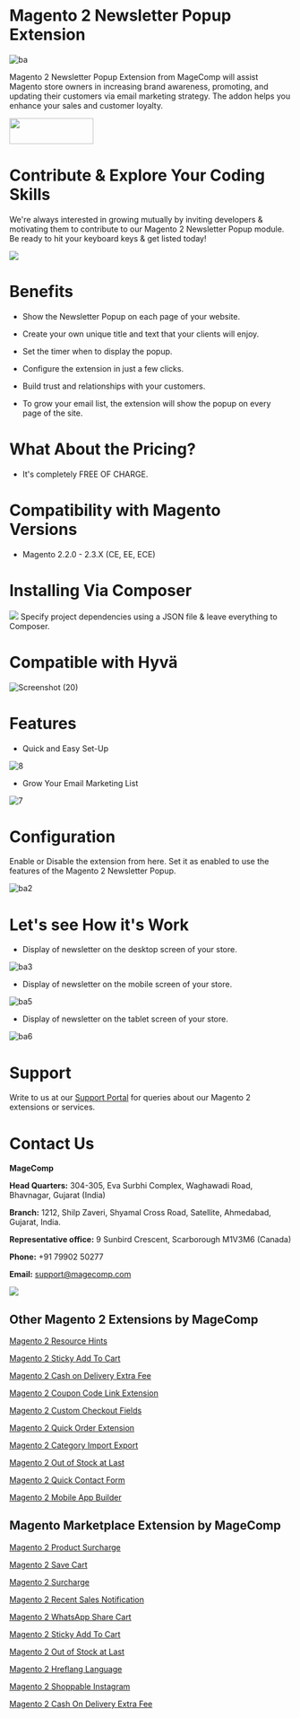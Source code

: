 # Magento 2 Newsletter Popup Extension

![ba](https://github.com/magecomp/magento2-newsletter-popup/assets/8856845/a2fc7a44-35de-4cbd-a68b-116b232cc10d)

Magento 2 Newsletter Popup Extension from MageComp will assist Magento store owners in increasing brand awareness, promoting, and updating their customers via email marketing strategy. The addon helps you enhance your sales and customer loyalty.

<a href="https://magecomp.com/magento-2-newsletter-popup.html" target="_blank"><img width="150" height="46" src="https://magecomp.com/media/button.webp"></a>

# Contribute & Explore Your Coding Skills

We're always interested in growing mutually by inviting developers & motivating them to contribute to our Magento 2 Newsletter Popup module. Be ready to hit your keyboard keys & get listed today!

<a href="https://github.com/magecomp/magento2-newsletter-popup/graphs/contributors">
  <img src="https://contrib.rocks/image?repo=magecomp/magento2-newsletter-popup" />
</a>

# Benefits

* Show the Newsletter Popup on each page of your website.

* Create your own unique title and text that your clients will enjoy.

* Set the timer when to display the popup.

* Configure the extension in just a few clicks.

*  Build trust and relationships with your customers.

*  To grow your email list, the extension will show the popup on every page of the site.

# What About the Pricing?

* It's completely FREE OF CHARGE.

# Compatibility with Magento Versions

* Magento 2.2.0 - 2.3.X (CE, EE, ECE)

# Installing Via Composer
  
<img src="https://i.ibb.co/NjGRFCt/composer.png">
Specify project dependencies using a JSON file & leave everything to Composer.

# Compatible with Hyvä 

![Screenshot (20)](https://github.com/magecomp/magento2-mobile-login-free/assets/8856845/c0a5c632-fa58-4b84-bba4-2a3d26e4358e)

# Features

* Quick and Easy Set-Up

![8](https://github.com/magecomp/magento2-newsletter-popup/assets/8856845/a082eca4-a146-4052-ab70-952030da6623)

* Grow Your Email Marketing List

![7](https://github.com/magecomp/magento2-newsletter-popup/assets/8856845/acc93b18-619c-48dd-a7a7-07afa353502c)

# Configuration

Enable or Disable the extension from here. Set it as enabled to use the features of the Magento 2 Newsletter Popup.

![ba2](https://github.com/magecomp/magento2-newsletter-popup/assets/8856845/35fe308e-a7ba-4c18-8008-a06862744d94)

# Let's see How it's Work
* Display of newsletter on the desktop screen of your store.

![ba3](https://github.com/magecomp/magento2-newsletter-popup/assets/8856845/01ee5e68-cea7-4f35-8e71-3757a0daab2f)

* Display of newsletter on the mobile screen of your store.

![ba5](https://github.com/magecomp/magento2-newsletter-popup/assets/8856845/2c2b3f62-877b-4f85-b1b8-0f48a5480fea)

* Display of newsletter on the tablet screen of your store.

![ba6](https://github.com/magecomp/magento2-newsletter-popup/assets/8856845/18f24133-c75b-489b-8da2-a835665e127a)

# Support

Write to us at our [Support Portal](https://magecomp.com/support/) for queries about our Magento 2 extensions or services.

# Contact Us
**MageComp**

**Head Quarters:** 304-305, Eva Surbhi Complex, Waghawadi Road, Bhavnagar, Gujarat (India)

**Branch:** 1212, Shilp Zaveri, Shyamal Cross Road, Satellite, Ahmedabad, Gujarat, India.

**Representative office:** 9 Sunbird Crescent, Scarborough M1V3M6 (Canada)

**Phone:** +91 79902 50277

**Email:** [support@magecomp.com](mailto:support@magecomp.com)

<img src="https://magecomp.com/media/logo/websites/1/Magecomp_Logo_251x51.png">

## Other Magento 2 Extensions by MageComp

[Magento 2 Resource Hints](https://magecomp.com/magento-2-resource-hints.html)

[Magento 2 Sticky Add To Cart](https://magecomp.com/magento-2-sticky-add-to-cart.html)

[Magento 2 Cash on Delivery Extra Fee](https://magecomp.com/magento-2-cash-on-delivery-extra-fee.html)

[Magento 2 Coupon Code Link Extension](https://magecomp.com/magento-2-coupon-code-link.html)

[Magento 2 Custom Checkout Fields](https://magecomp.com/magento-2-custom-checkout-fields.html)

[Magento 2 Quick Order Extension](https://magecomp.com/magento-2-quick-order.html)

[Magento 2 Category Import Export](https://magecomp.com/magento-2-category-import.html)

[Magento 2 Out of Stock at Last](https://magecomp.com/magento-2-out-of-stock-at-last.html)

[Magento 2 Quick Contact Form](https://magecomp.com/magento-2-quick-contact-form.html)

[Magento 2 Mobile App Builder](https://mobileapp.magecomp.com/)

## Magento Marketplace Extension by MageComp

[Magento 2 Product Surcharge](https://marketplace.magento.com/magecomp-module-productsurcharge.html)

[Magento 2 Save Cart](https://marketplace.magento.com/magecomp-module-savecart.html)

[Magento 2 Surcharge](https://marketplace.magento.com/magecomp-module-surcharge.html)

[Magento 2 Recent Sales Notification](https://marketplace.magento.com/magecomp-module-recentsalesnotification.html)

[Magento 2 WhatsApp Share Cart](https://marketplace.magento.com/magecomp-module-whatsappsharecart.html)

[Magento 2 Sticky Add To Cart](https://marketplace.magento.com/magecomp-magento-2-sticky-add-to-cart.html)

[Magento 2 Out of Stock at Last](https://marketplace.magento.com/magecomp-magento-2-out-of-stock-at-last.html)

[Magento 2 Hreflang Language](https://marketplace.magento.com/magecomp-magento-2-hreflang-language.html)

[Magento 2 Shoppable Instagram](https://marketplace.magento.com/magecomp-magento-2-instagram-shoppable.html)

[Magento 2 Cash On Delivery Extra Fee](https://marketplace.magento.com/magecomp-magento-2-cash-on-delivery-extra-fee.html)
